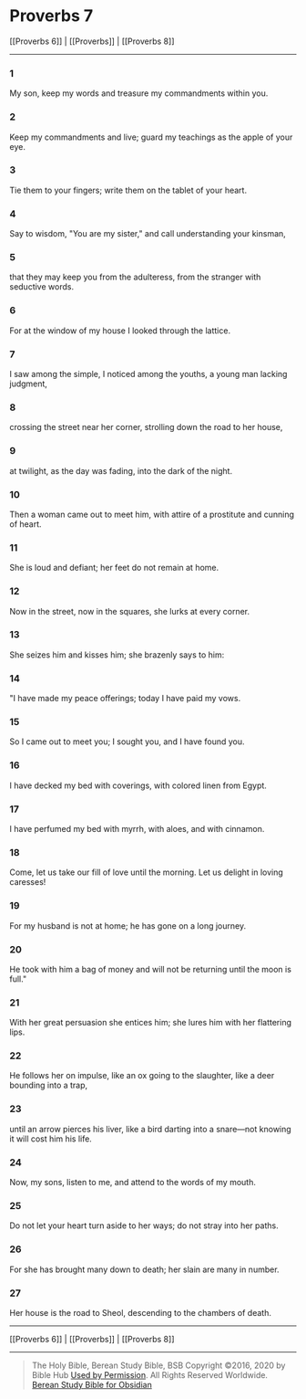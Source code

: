 # Proverbs 7

[[Proverbs 6]] | [[Proverbs]] | [[Proverbs 8]]

---

### 1
My son, keep my words and treasure my commandments within you.

### 2
Keep my commandments and live; guard my teachings as the apple of your eye.

### 3
Tie them to your fingers; write them on the tablet of your heart.

### 4
Say to wisdom, "You are my sister," and call understanding your kinsman,

### 5
that they may keep you from the adulteress, from the stranger with seductive words.

### 6
For at the window of my house I looked through the lattice.

### 7
I saw among the simple, I noticed among the youths, a young man lacking judgment,

### 8
crossing the street near her corner, strolling down the road to her house,

### 9
at twilight, as the day was fading, into the dark of the night.

### 10
Then a woman came out to meet him, with attire of a prostitute and cunning of heart.

### 11
She is loud and defiant; her feet do not remain at home.

### 12
Now in the street, now in the squares, she lurks at every corner.

### 13
She seizes him and kisses him; she brazenly says to him:

### 14
"I have made my peace offerings; today I have paid my vows.

### 15
So I came out to meet you; I sought you, and I have found you.

### 16
I have decked my bed with coverings, with colored linen from Egypt.

### 17
I have perfumed my bed with myrrh, with aloes, and with cinnamon.

### 18
Come, let us take our fill of love until the morning. Let us delight in loving caresses!

### 19
For my husband is not at home; he has gone on a long journey.

### 20
He took with him a bag of money and will not be returning until the moon is full."

### 21
With her great persuasion she entices him; she lures him with her flattering lips.

### 22
He follows her on impulse, like an ox going to the slaughter, like a deer bounding into a trap,

### 23
until an arrow pierces his liver, like a bird darting into a snare—not knowing it will cost him his life.

### 24
Now, my sons, listen to me, and attend to the words of my mouth.

### 25
Do not let your heart turn aside to her ways; do not stray into her paths.

### 26
For she has brought many down to death; her slain are many in number.

### 27
Her house is the road to Sheol, descending to the chambers of death.

---

[[Proverbs 6]] | [[Proverbs]] | [[Proverbs 8]]

---

> The Holy Bible, Berean Study Bible, BSB
> Copyright &copy;2016, 2020 by Bible Hub
> [Used by Permission](https://berean.bible/terms.htm). All Rights Reserved Worldwide.
> [Berean Study Bible for Obsidian](https://github.com/gapmiss/berean-study-bible-for-obsidian)

